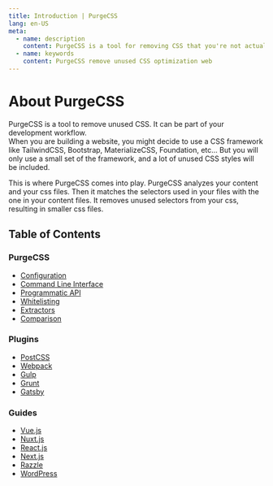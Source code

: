 ```yaml
---
title: Introduction | PurgeCSS
lang: en-US
meta:
  - name: description
    content: PurgeCSS is a tool for removing CSS that you're not actually using in your project. It can be used as part of your development workflow. PurgeCSS comes with a JavaScript API, a CLI, and plugins for popular build tools.
  - name: keywords
    content: PurgeCSS remove unused CSS optimization web
---
```


# About PurgeCSS

PurgeCSS is a tool to remove unused CSS. It can be part of your development workflow.  
When you are building a website, you might decide to use a CSS framework like TailwindCSS, Bootstrap, MaterializeCSS, Foundation, etc... But you will only use a small set of the framework, and a lot of unused CSS styles will be included.

This is where PurgeCSS comes into play. PurgeCSS analyzes your content and your css files. Then it matches the selectors used in your files with the one in your content files. It removes unused selectors from your css, resulting in smaller css files.

## Table of Contents

### PurgeCSS

- [Configuration](configuration)
- [Command Line Interface](CLI)
- [Programmatic API](api)
- [Whitelisting](whitelisting)
- [Extractors](extractors)
- [Comparison](comparison)

### Plugins

- [PostCSS](plugins/postcss)
- [Webpack](plugins/webpack)
- [Gulp](plugins/gulp)
- [Grunt](plugins/grunt)
- [Gatsby](plugins/gatsby)

### Guides

- [Vue.js](guides/vue)
- [Nuxt.js](guides/nuxt)
- [React.js](guides/react)
- [Next.js](guides/next)
- [Razzle](guides/razzle)
- [WordPress](guides/wordpress)